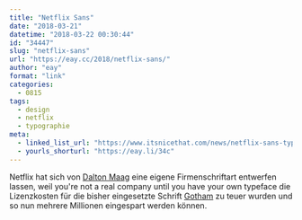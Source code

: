 ```yaml
---
title: "Netflix Sans"
date: "2018-03-21"
datetime: "2018-03-22 00:30:44"
id: "34447"
slug: "netflix-sans"
url: "https://eay.cc/2018/netflix-sans/"
author: "eay"
format: "link"
categories:
  - 0815
tags:
  - design
  - netflix
  - typographie
meta:
  - linked_list_url: "https://www.itsnicethat.com/news/netflix-sans-typeface-dalton-maag-graphic-design-210318"
  - yourls_shorturl: "https://eay.li/34c"
---
```


Netflix hat sich von [Dalton Maag](https://www.daltonmaag.com/) eine eigene Firmenschriftart entwerfen lassen, weil you're not a real company until you have your own typeface die Lizenzkosten für die bisher eingesetzte Schrift [Gotham](https://de.wikipedia.org/wiki/Gotham_(Schriftart)) zu teuer wurden und so nun mehrere Millionen eingespart werden können.
